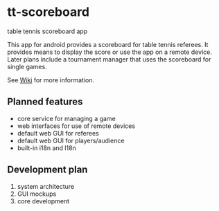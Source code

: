 # tt-scoreboard

table tennis scoreboard app

This app for android provides a scoreboard for table tennis referees. It provides means to display the score or use the app on a remote device. Later plans include a tournament manager that uses the scoreboard for single games.

See [Wiki](tt-scoreboard/wiki/Home) for more information.

## Planned features

- core service for managing a game
- web interfaces for use of remote devices
- default web GUI for referees
- default web GUI for players/audience
- built-in i18n and l18n

## Development plan

1. system architecture
2. GUI mockups
3. core development

